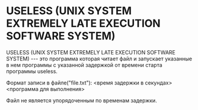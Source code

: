 # USELESS (UNIX SYSTEM EXTREMELY LATE EXECUTION SOFTWARE SYSTEM)
USELESS (UNIX SYSTEM EXTREMELY LATE EXECUTION SOFTWARE SYSTEM) --- это программа которая читает файл и 
запускает указанные в нем программы с указанной задержкой от времени старта программы useless. 

Формат записи в файле("file.txt"):
<время задержки в секундах> <программа для выполнения>

Файл не является упорядоченным по временам задержки.
